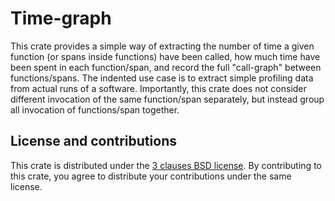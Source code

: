 # Time-graph

This crate provides a simple way of extracting the number of time a given
function (or spans inside functions) have been called, how much time have been
spent in each function/span, and record the full "call-graph" between
functions/spans. The indented use case is to extract simple profiling data from
actual runs of a software. Importantly, this crate does not consider different
invocation of the same function/span separately, but instead group all
invocation of functions/span together.

## License and contributions

This crate is distributed under the [3 clauses BSD license](LICENSE). By
contributing to this crate, you agree to distribute your contributions under the
same license.
